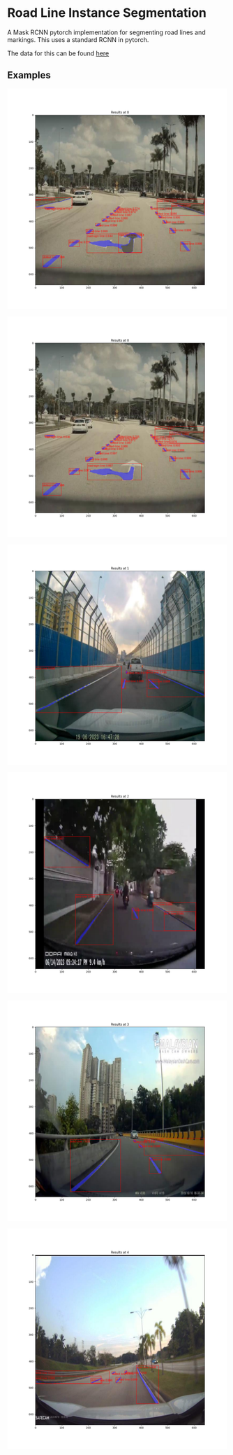 # Road Line Instance Segmentation

A Mask RCNN pytorch implementation for segmenting road lines and markings. This uses a standard RCNN in pytorch.

The data for this can be found [here](https://www.kaggle.com/datasets/sovitrath/road-lane-instance-segmentation)

## Examples

![Example from the Mask RCNN ](images/good_example.png)

![Example from the Mask RCNN ](images/res_1.png)

![Example from the Mask RCNN ](images/res_2.png)

![Example from the Mask RCNN ](images/res_3.png)

![Example from the Mask RCNN ](images/res_4.png)

![Example from the Mask RCNN ](images/res_5.png)

